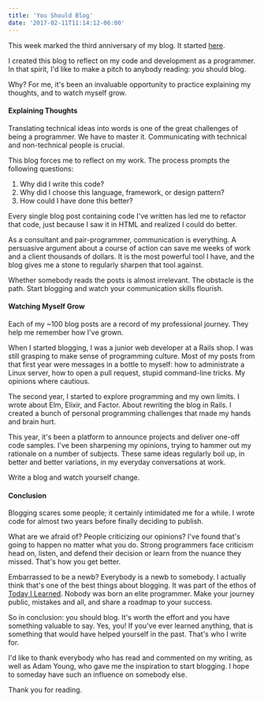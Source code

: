 ```yaml
---
title: 'You Should Blog'
date: '2017-02-11T11:14:12-06:00'
---
```


This week marked the third anniversary of my blog. It started
[here](/hello-world).

I created this blog to reflect on my code and development as a
programmer. In that spirit, I'd like to make a pitch to
anybody reading: *you* should blog.

Why? For me, it's been an invaluable opportunity to practice explaining
my thoughts, and to watch myself grow.

#### Explaining Thoughts

Translating technical ideas into words is one of the great challenges of being
a programmer. We have to master it. Communicating with technical and
non-technical people is crucial.

This blog forces me to reflect on my work. The process prompts
the following questions:

1. Why did I write this code?
1. Why did I choose this language, framework, or design pattern?
1. How could I have done this better?

Every single blog post containing code I've written has led me to refactor
that code, just because I saw it in HTML and realized I could do better.

As a consultant and pair-programmer, communication is everything. A persuasive
argument about a course of action can save me weeks of work and a client
thousands of dollars. It is the most powerful tool I have, and the blog gives
me a stone to regularly sharpen that tool against.

Whether somebody reads the posts is almost irrelevant. The obstacle is the
path. Start blogging and watch your communication skills flourish.

#### Watching Myself Grow

Each of my ~100 blog posts are a record of my professional journey. They help me
remember how I've grown.

When I started blogging, I was a junior web developer at a Rails shop. I was
still grasping to make sense of programming culture. Most of my posts
from that first year were messages in a bottle to myself: how to administrate a
Linux server, how to open a pull request, stupid command-line
tricks. My opinions where cautious.

The second year, I started to explore programming and my own limits. I wrote
about Elm, Elixir, and Factor. About rewriting the blog in Rails. I
created a bunch of personal programming challenges that made my hands and brain hurt.

This year, it's been a platform to announce projects and deliver one-off code
samples. I've been sharpening my opinions, trying to hammer out my rationale on
a number of subjects. These same ideas regularly boil up, in better and better
variations, in my everyday conversations at work.

Write a blog and watch yourself change.

#### Conclusion

Blogging scares some people; it certainly intimidated me for a while.
I wrote code for almost two years before finally deciding to publish.

What are we afraid of? People criticizing our opinions? I've found that's going
to happen no matter what you do. Strong programmers face
criticism head on, listen, and defend their decision or
learn from the nuance they missed. That's how you get better.

Embarrassed to be a newb? Everybody is a newb to somebody. I actually think
that's one of the best things about blogging. It was part of the ethos of
[Today I Learned](https://til.hashrocket.com). Nobody was born an elite
programmer. Make your journey public,
mistakes and all, and share a roadmap to your success.

So in conclusion: you should blog. It's worth the effort and you have something
valuable to say. Yes, you! If you've ever learned anything, that is something
that would have helped yourself in the past. That's who I write for.

I'd like to thank everybody who has read and commented on my writing, as well
as Adam Young, who gave me the inspiration to start blogging. I hope to someday
have such an influence on somebody else.

Thank you for reading.